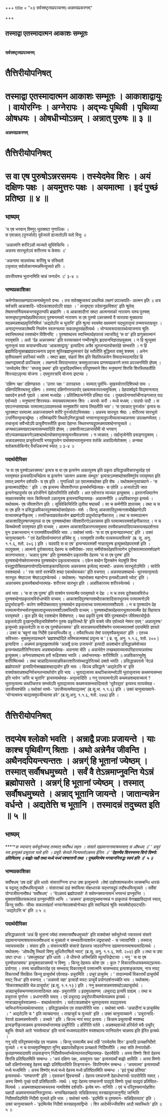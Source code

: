 +++
title = "०३ सर्वस्रष्टृत्वप्रपञ्चनम्-अन्नमयप्रकरणम्"

+++


## तस्माद्वा एतस्मादात्मन आकाशः सम्भूतः

# 

**सर्वस्रष्टृत्वप्रपञ्चनम्**

# **तैत्तिरीयोपनिषत्**

# **तस्माद्वा एतस्मादात्मन आकाशः सम्भूतः । आकाशाद्वायुः । वायोरग्निः । अग्नेरापः । अद्भ्यः पृथिवी । पृथिव्या ओषधयः । ओषधीभ्योऽन्नम् । अन्नात् पुरुषः ॥ ३ ॥**

**अन्नमयप्रकरणम्**

# **तैत्तिरीयोपनिषत्**

# **स वा एष पुरुषोऽन्नरसमयः । तस्येदमेव शिरः । अयं दक्षिणः पक्षः । अयमुत्तरः पक्षः । अयमात्मा । इदं पुच्छं प्रतिष्ठा ॥ ४ ॥**

## **भाष्यम्**

'य एष भगवान् विष्णुर् भूतस्रष्टा गुणाधिकः ।  
स एवान्नात् (पुनर्जातो) पूर्वजातो ह्यजातोऽपि यतो विभुः ॥

‘अन्नात्मनि शरीरेऽसौ व्यज्यते सुविवेकिभिः ।  
अन्नस्य सारभूतोऽयं शरीरस्य च केशवः ॥'

'अन्ननामा चान्नसंस्थः शरीरेषु च संस्थितो  
ऽत्तृत्वात् सर्वलोकानामन्नमित्युच्यते हरिः ।

उपजीव्यश्च भूतानामिति चान्नं जनार्दनः ॥' ३-४ ॥

### **भाष्यप्रकाशिका**

क्रमेणोक्तलक्षणप्रपञ्चनार्थमुत्तरो ग्रन्थः । तत्र सर्वस्रष्ट्रत्वरूपं प्राथमिकं लक्षणं प्रपञ्चयति- आत्मन इति ॥ अत्र सर्वत्रापि आकाशादि- पदैराकाशादयोऽपि ग्राह्याः । ' तत्सृष्ट्वा तदेवानुप्राविशत्' इति श्रुतेस् तेषामन्तर्नियामकभगवद्रूपाण्यपि ब्राह्माणि । य आकाशादीनां स्रष्टा आत्मनामको नारायणः यश्च पुरुषश् चरमसृष्टपुरुषदेहप्रविष्टत्वात् पुरुषनामको नारायणः स एष पुरुषो ऽन्नरसमयो वै सारतया मुख्यतया यदन्नमन्नशब्दप्रवृत्तिनिमित्तं 'अद्यतेऽत्ति च भूतानि' इति श्रुत्या स्वयमेव वक्ष्यमाणं यद्भूतात्तृत्वं तन्मयस्तत्प्रचुरः । अनाद्यनन्तकालेष्वपि नियमेन स्वतन्त्रतया सकलभूतसंहर्तेत्यर्थः । भोग्यत्वरूपासारार्थत्याजनाय श्रुतिः स्वाभिमतमन्नं रसशब्देन विशिनष्टि । पुरुषशब्दस्य स्वाभिमतदेहपरत्वं त्याजयितुं ‘स वा' इति प्रागुक्तात्मानं परामृशति । अतो 'देह अन्नरसमयः' इति परव्याख्यानं गम्भीरश्रुतेर् हृदयानभिज्ञताप्रयुक्तम् । न हि श्रुत्युक्तं भूतात्तृत्वं यया कयाचनविधया 'आकाशाद्वायुः' इत्यादिना अत्रैव भूतजन्यतयोक्तदेहे सम्भवति । न हि ब्रह्मविदित्युक्तब्रह्मप्रपञ्चनाय प्रवृत्ता श्रुतिरब्रह्मभूतमसारं देहं स्तौतीति बुद्धिमता वक्तुं शक्यम् । अनेन तृतीयलक्षणं प्रपञ्चितं भवति । स्रष्टा ब्रह्मा, संहर्ता शिव इति विप्रतिपन्नत्वेन विवादास्पदत्वादिदं हि लक्षणद्वयमादौ प्रपञ्चितम् । लक्षणत्वे विवादाभावात् क्रममुल्लञ्चच प्राणमयप्रकरणे तस्य प्रपञ्चनमिति ज्ञेयम् । 'तस्येदमेव शिरः’ 'सप्तसु प्रथमा' इति सूत्रादिदमस्मिन् परिदृश्यमाने शिरः मनुष्याणां शिरसि शिरस्तिष्ठतीति शिरःपदाऽवृत्त्या योजना । एवमुत्तरत्रापि योजना द्रष्टव्या ।

‘दक्षिणः पक्षः’ दक्षिणहस्तः । ‘उत्तरः पक्षः ' उत्तरहस्तः । यस्मात् पूर्वाभि- मुखस्योत्तरदिशिस्थो वामः । दक्षिणदिशिस्थस्तु दक्षिणः । तस्माद् दक्षिणोत्तरपदयोर् दक्षवामकरपरत्वमुचितम् । देहपार्श्वद्वये विद्यमानत्वात् पक्षपदेन हस्तौ गृह्यते । आत्मा मध्यदेहः । प्रतितिष्ठत्यनेनेति प्रतिष्ठा पादः । पुच्छपदेनाप्यर्वाचीनाङ्गत्वात् पाद एवोच्यते । मनुष्याणां शिरस्यन्न- मयाख्यपरमात्मनः शिरः । करयोः करौ । मध्ये मध्यम् । पादयोः पादौ । स एवाऽनन्दमयाख्यः परमात्माऽऽपादमस्तकं मानुषशरीरं व्याप्य तिष्ठतीति भाव’। ‘स एवान्नात् पुनर्जातः’ इत्यत्र सः भूतस्रष्टा परमात्मा अन्नाज्जायमाने शरीरे पुनर्जातोऽभिव्यक्तः । अन्नस्य सारभूतः श्रेष्ठः । शरीरस्य सारभूतो ऽन्तर्नियन्तृत्वाच्छ्रेष्ठः । तस्मिंच्छरीरे स्थितोऽनिरुद्धाख्यो भगवानत्तृत्वादुपजीव्यत्वाच्चान्ननामा उपलक्षणमेतत् । तचात्तृत्वं सर्वेभ्योऽपि प्राचुर्येणास्तीति कृत्वा देहान्तः स्थितभगवद्रूपमन्नमयशब्देनाप्युच्यते । अन्यथाऽन्नमयप्रपञ्चत्वासम्भवादिति ज्ञेयम् । उक्तरीत्याऽन्नान्तर्यांमी यो भगवान् सोऽप्यन्नमयप्रकरणेऽन्नशब्दार्थतयोक्तात्तृत्वव्युत्पत्त्यैवान्ननामा । न त्वन्नवत् । तर्ह्यत्तृत्वेनेति प्रसङ्गादुक्तम् । अन्नादन्नमयात् प्राचुर्यस्यापि भगवद्रूपत्वेन पार्थक्याभावसूचनाय श्लोके अन्नादित्येवोक्तम् । अन्यथा श्लोकश्लोकिनोर् वैयधिकरण्यं स्यात् ॥ ३-४ ॥

### **पदार्थदीपिका**

‘स वा एष पुरुषोऽन्नरसमयः’ इत्यत्र स वा एष इत्यनेन अन्नात्पुरुष इति प्रकृतः प्रसिद्धान्नविकारभूतदेह एवं परामृश्यत इत्यसदित्यभिप्रेत्य स इत्यनेन ‘आत्मन अकाशः सम्भूतः' इत्यत्राऽत्मशब्दोक्तविष्णुरेव परामृश्यत इति तावत् प्रमाणेन दर्शयति- य एष इति । गुणाधिको ऽत एवात्मशब्दोक्त इति शेषः । यथोक्तमनुव्याख्याने - 'स इत्यात्मपदोद्दिष्टः ' इति । एष इत्यस्य जीवशरीरगत इत्यर्थमभिप्रेत्याह- स एवेति ॥ अजातोऽपि जात इत्यनेनप्रादुर्भाव एव हरेर्जनिर्न देहोत्पत्तिरिति दर्शयति । अत एवोत्तरत्र व्यज्यत इत्युक्तम् । इतरानधिष्ठानेन साक्षात्स्वयमेव जातः किमित्यतो ऽन्नात्पुरुष इत्यस्याभिप्रायमाह- अन्नात्मनीति ॥
अन्नविकारभूत इत्यर्थः । यथोक्तम्- एष जीवशरीरग इति । सुविवेकिभिरिति तृतीया षष्ठ्यर्थे । सा च कर्मणीति ज्ञातव्यम् । तथा च स वा एष इति न प्रसिद्धान्नविकारपुरुषशब्दोक्तदेहपरा- मर्शः । किन्तु आकाशादिपुरुषान्तशब्दैर्ब्रह्मणोऽपि वाच्यत्वमङ्गीकृतम् । तत्तत्क्रियाप्रवर्तकत्वेन ब्रह्मणोऽपि प्रादुर्भावाङ्गीकारात् । तथा च यस्मादात्मन आकाशादिपुरुषान्तमुत्पन्नं स एषः पुरुषशब्दोक्त जीवशरीरगोऽन्नरसमय इति परमात्मपरामर्शाङ्गीकारात् । न च किमर्थमसौ परामृश्यत इति वाच्यम् । आत्मन आकाशादिकारणत्वमुक्त्वा तस्यैवान्नमयादिपञ्चरूपत्वप्रदर्शनाय पुनः प्रक्रान्तत्वान् न परामर्शवैयर्थ्यमिति भावः । यथोक्तं भाष्ये- ‘स वा एष इत्यन्यप्रारम्भात्' इति । उक्तं चानुव्याख्याने- “ एवं देहादिपर्यन्तमागतं हरिमेव तु । परामृशति तस्यैव पञ्चरूपत्ववित्तये' (ब्र. सू. अनु. १.१.६, श्लो. २०६ ) इति । यदवादि स वा एष' इत्यन्यपरामर्शो नान्नात्पुरुष इत्युक्तदेहपरामर्श इति । तदयुक्तम् । आत्मनो दूरोक्तत्वाद् देहस्य च समीपोक्त- त्वात् समीपोक्तदेहपरित्यागेन दूरोक्तात्मपरामर्शग्रहणे कारणाभावात्। ‘अन्नात् पुरुषः' इति पुरुषशब्देन प्रकृतस्यैव देहस्य 'स वा एष पुरुष' इति पुरुषशब्देनोक्तेरात्मनश्च पुरुषशब्देन प्रकृतत्वाभावाच । एकेन शब्देन द्विरुक्तेन भेदश्रुतिं विना वस्तुद्वयोक्तिग्रहणायोगादित्याशङ्कापरिहाराय अन्नरसमय इत्येतद् व्याचष्टे- अन्नस्य सारभूतोऽमिति । सारेति रसशब्दार्थः । ' रसः सारो वरश्चेति शब्दा एकार्थवाचकाः' इति वचनात् । अन्नस्यान्नशब्दार्थ- भूतस्यात्तृत्वादेः सारभूतः श्रेष्ठाऽत्ता श्रेष्ठाऽद्यश्चेत्यर्थः । यथोक्तम्- ‘महाभोक्ता महाभोग्य इत्यर्थोऽन्नमये भवेत्' इति । अन्नरसमय इत्यस्यैबार्थान्तरमाह- शरीरस्य सारभूत इति । अन्नविकारस्य शरीरस्येत्यर्थः ।

अयं भावः । ‘स वा एष पुरुष' इति वाक्येन परमात्मैव परामृश्यते न देहः । न च तस्य दूरोक्तत्वविरोधः पुरुषशब्देनाप्रकृतत्वविरोधश्चेति वाच्यम् । आकाशादिपुरुषान्तशब्दैराकाशादिसारभूतस्य परमात्मनोऽपि प्रादुर्भावाङ्गी- कारेण समीपोक्तत्वात् पुरुषशब्देन प्रकृतत्वाच्च परमात्मपरामर्शोपपत्तेः । न च पुरुषपदेन देह परमात्मनोरुभयोरप्युक्तत्वादुभयपरामर्शोऽयमस्त्विति वाच्यम् । पुरुषशब्दोक्तदेहसारभूतपरमात्मैव देहं विहायात्र परामृश्यते । कुत इति चेद् रसशब्देन विशेषणात् । यथा प्रकृतिं पुरुषं चेति पुरुषशब्देन जीवेश्वरयोर्द्वयोः प्रकृतत्वेऽपि दुःखानुभवितृत्वविशेषणेन पुरुषः प्रकृतिस्थो हि' इति वाक्ये जीव एवोच्यते नेश्वर एवम् ' अन्नात्पुरुषः' इत्युभयोः प्रकृतत्वेऽपि स वा एष पुरुषोन्नरसमयः' इति सारान्नमयत्वविशेषणेन परमात्मपरामर्श एवायमिति ज्ञायते । उक्तं च 'बहूनां सह निर्देशे एकयाभिधयैव तु । तयैवाभिधया तेषां परामृश्यैकमुच्यत' इति । एतच्च सविस्तर- मुक्तमुत्तरप्रस्थाने 'ब्रह्मशब्दोदिते तस्मिन्नात्मशब्दं प्रयुज्य च ' ( ब्र. सू. अनु. १.१.६, श्लो. २०० ) इत्यादिना । अन्नमयं प्रत्युदाहृतश्लोके 'अन्नाद्वै प्रजाः प्रजायन्ते' इत्यादी अन्नशब्देन प्रसिद्धान्नमेवोच्यत इत्यन्यथाप्रतीतिनिरासाय अन्नशब्दार्थमाह- अन्ननामा चेति ॥ अन्नाभेदेन तच्छब्दवाच्यत्वपरिहारायान्नसंस्थ इत्युक्तम्। अनेनान्नशब्दस्य हरौ रूढिरुक्ता भवति । अर्थान्तरमाह- शरीरेष्विति ॥ अन्नविकारभूतेषु शरीरेष्वित्यर्थः । तथा चान्नादित्यस्यान्नविकारशरीरसंस्थाद्धरेरित्यर्थ उक्तो भवति । प्रसिद्धान्नपरत्वे ‘येऽन्नं ब्रह्मोपासते' इत्यादिनोक्तब्रह्मशब्दाद्ययोग इति भावः । किञ्च प्रसिद्धाने 'अद्यतेऽत्ति च' इति वाक्योक्तान्नशब्दनिर्वचनलभ्यार्थायोग इति भावः । भूताद्यत्वस्य कथञ्चित्सम्भवेऽपि भूतात्तृत्वस्य कथमप्यसम्भव इति भावेन ‘अत्ति च भूतानि' इत्यस्यार्थमाह- अत्तृत्वादिति ॥ ननु परमात्मनोऽपि कथमन्नशब्दवाच्यत्वं ? भूतात्तृत्वस्य कथञ्चित्तत्र सम्भवेऽपि भूताद्यत्वस्य कथमप्यसम्भवादित्यतो 'भूतैरद्यत' इत्यस्य तात्पर्यमाह - उपजीव्यश्चेति ॥ यथोक्तं भाष्ये- 'उपजीव्यत्वमेवाद्यत्वम्' (ब्र.सू.भा. १.१.६) इति । उक्तं चानुव्याख्याने- 'भोग्यत्वमत्र चाद्यत्वमुपजीव्यतया हरेः' (ब्र.सू.अनु. १.१.६, श्लो. २७७) इति ।

# **तैत्तिरीयोपनिषत्**

# **तदप्येष श्लोको भवति । अन्नाद्वै प्रजाः प्रजायन्ते । याः काश्च पृथिवीग्ग् श्रिताः । अथो अन्नेनैव जीवन्ति । अथैनदपियन्त्यन्ततः । अन्नग्ं हि भूतानां ज्येष्ठम् । तस्मात् सर्वौषधमुच्यते । सर्वं वै तेऽन्नमाप्नुवन्ति येऽन्नं ब्रह्मोपासते । अन्नग्ं हि भूतानां ज्येष्ठम् । तस्मात् सर्वौषधमुच्यते । अन्नाद् भूतानि जायन्ते । जातान्यन्नेन वर्धन्ते । अद्यतेत्ति च भूतानि । तस्मादन्नं तदुच्यत इति ॥ ५ ॥**

## **भाष्यम्**

***‘**स ज्यायान् सर्वभूतेभ्यस् तस्मात् सर्वौषधं स्मृतः । संसारे दह्यमानानामाश्रयत्वात् स औषधम् ॥' ' प्रचुरं मय इत्युक्तं प्रचुराता यतो हरिः । प्रचुरैः सेव्यते नित्यमतोऽन्नमय ईरितः ॥' '**देहस्यैव शिरस्यस्य शिरो विष्णोः प्रतिष्ठितम् ॥ बाह्वोः पक्षौ तथा मध्ये मध्यं पश्चात्तनौ तथा । पुच्छमित्येष भगवाननिरुद्धः स्वयं हरिः ॥' ५ ॥***

### **भाष्यप्रकाशिका**

सर्वौषधम् ‘उष दाहे’ इति धातोः संसाराग्निना दग्धा उषा इत्युच्यन्ते ।तेषां दाहोपशामकत्वेन तत्सम्बन्धि धारकं च यद्वस्तु तदौषधमित्युच्यते । संसाराख्यं दाहं शमयित्वा मोक्षधारकं यद्भगवद्रूपं तदौषधमित्युच्यते । सर्वेषां योग्यजीवानामौषधं ‘सर्वौषधम्' । 'येऽन्नमयं ब्रह्मोपासते' ते सर्वमन्त्रमयनामानं भगवन्तं प्राप्नुवन्ति । मुक्तावपेक्षितसकलान्नं प्राप्नुवन्तीति ध्वनिः । ‘अन्नमय’ इत्यादावुच्यमानमन्नं न प्राकृतान्नं येनाब्रह्मविद्यात्वं स्यात्, किन्तु सर्वोप- जीव्यः सकलसंहर्ता भगवानेवान्नशब्देनोच्यत इति स्वाभिप्रायं श्रुतिः स्वयमेवोद्घाटयति- 'अद्यतेऽत्ति च' इति ॥ ५ ॥

### **पदार्थदीपिका**

प्रसिद्धान्नपरत्वे ‘अन्नं हि भूतानां ज्येष्ठं तस्मात्सर्वौषधमुच्यते' इति वाक्योक्तं सर्वभूतेभ्यो ज्यायस्त्वं संसारे दह्यमानानामाश्रयत्वरूपमौषधत्वं च मुख्यतो न सम्भवतीत्याशयेन तद्व्याचष्टे - स ज्यायानिति । तस्माज् ज्यायस्त्वादेव । संसार इति ॥
संसरत्यत्रेति संसारो देहस्तत्र जाठराग्निना दह्यमानानामाश्रयत्वादित्यर्थः । यथोक्तम्- 'ओषधीषु स्थितो विष्णुः क्षुधितैराश्रितो भवत्' (ब्र.सू. अनु. १.१.६, श्लो. २०४) इति ॥ तथा च उषा उष्टा दग्धाः । ‘उषप्लुषदाह' इति धातोः । ते धीयन्ते अस्मिन्निति व्युत्पत्तिर्द्रष्टव्या । ननु ' स वा एष पुरुषोन्नरसमयः' इत्युक्तान्नरसमयो न विष्णुः । किन्तु देहरूपः कोश एव । कुतः ? विकाराभिधायकमयट्प्रत्यय- प्रयोगात् । तस्य चान्नविकारदेह एव सम्भवाद् विकारशून्ये परमात्मनि चासम्भवाद् इत्याशङ्कायाम्, नात्र मयट् विकारार्थो विवक्षितः किन्तु प्राचुर्यार्थ एवेत्याह- प्रचुरमिति । प्रचुरं प्राचुर्यम् । ' तादात्म्यार्थे विकारार्थे प्राचुर्यार्थे मयट् त्रिधा' इति वचनात् । 'अन्नमयो यज्ञ' इत्यादौ मयटः प्राचुर्ये प्रयोगदर्शनाच्चेति भावः । यथोक्तम्- ‘विकारशब्दान्नेति चेन्न प्राचुर्यात्’ (ब्र.सू. १.१.१३ ) इति । ननु कथमत्रान्नमयशब्दोऽन्नप्राचुर्यार्थः । अन्नप्राचुर्यकथनस्याल्पत्वादित्यत आह- प्रचुरात्तेति ॥ इदमुपलक्षणम् ।प्रचुराद्य इत्यपि ग्राह्यम् । तथा च प्रचुरात्ता पूर्णात्ता । प्रधानात्तेति यावत् । एवं प्रचुराद्यः प्रचुरोपजीव्यश्चेत्यन्नमय इत्यर्थः । नात्रान्नप्राचुर्यस्यान्नमय-- शब्दार्थत्वायोगः । यतोऽत्रान्नशब्देन भूतात्तृत्वस्य तदद्यत्वस्य चाभिधानेनाल्पार्थत्वाभावात् । प्रसिद्धान्नार्थत्व एव तत्प्राप्तेरिति भावः । यथोक्तं भाष्ये- ‘अन्नादीनां च प्राचुर्यमेव । " अद्यतेऽत्ति च " इति व्याख्यानात् । तत्प्राचुर्यं च युज्यते' इति । उक्तं चानुव्याख्याने । 'प्रचुरानादि- रेवातो ह्यन्नमन्नमयेत्यपि । उच्यते ' इति । किञ्च नायं मयट् प्रत्ययः । किन्नाम प्रचुरवाची मयशब्द इत्यङ्गीकृत्यान्नमय इत्यस्यार्थान्तरमाह प्रचुरैरिति ॥ हरिरिति वर्तते । अन्नशब्दवाच्यो हरिर्यतो मयैः प्रचुरैर् बहुभिः सेव्यते अतो ‘मयसेव्यान्न' इति भाव्ये मध्यमपदलोपेन मयशब्दस्य परनिपातेन चान्नमय इति ईरित इत्यर्थः ।  
ननु यदि परिदृश्यमानदेह एव नान्नमयः । किन्तु परमात्मैव कथं तर्हि 'तस्येदमेव शिरः' इत्यादि प्रत्यक्षनिर्देशो युज्यते । न च वाच्यमुपनिषद्द्रष्टा मुनिर् ब्रह्मापरोक्षीकृत्य प्रत्यक्षतो निर्दिशतीति । तथा सति तेनापरोक्षी- कृतप्राणमयादावपि तत्प्रसङ्गान् निर्देशवैयर्थ्याच्चेत्यतस्तदभिप्रायमाह- देहस्यैवेति । अस्य विष्णोः शिरो देहस्य शिरसि प्रतिष्ठितमिति सम्बन्धः । 'अयं दक्षिणः पक्षः, अयमुत्तरः पक्षः' इत्यस्यार्थो बाह्वोः क्षाविति । अस्य विष्णोः पक्षी दक्षिणोत्तरबाहू देहस्य बाह्वोः प्रतिष्ठिताविति लिङ्गवचन- विपरिणामेन सम्बन्धः । ‘अयमात्मा' इत्यस्यार्थो मध्ये मध्यमिति । अस्य विष्णोर् मध्यं मध्ये देहस्य मध्ये प्रतिष्ठितमिति सम्बन्धः । 'इदं पुच्छं प्रतिष्ठा' इत्यस्यार्थः- 'पश्चात्तनौ' इति । एकवचनं द्विवचनार्थे । देहस्य पश्चात्तनौ देहाधोभागयोः पादयोरिति यावत् । अस्य विष्णोः पुच्छं पादौ प्रतिष्ठितावि- त्यर्थः । यद्वा देहस्य पश्चात्तनौ पादद्वये विष्णोः पुच्छं पादद्वयं प्रतिष्ठित-मित्यर्थः । अन्नमयशब्दवाच्यरूपस्य नामविशेषं दर्शयति- इत्येष भग- वानिति । एवं च परिदृश्यमानदेहशिरः पक्षादौ अन्नमयनामकानिरुद्धारव्य- भगवच्छिरपक्षादेः सन्निहितत्वाद् वस्त्रप्रावृतजानुनीदं जान्विति निर्देशवदिदमिति निर्देशो युज्यते इति भावः । यथोक्तं भाष्ये- 'इदमिति च दृश्यमान- सन्निहितत्वात्' इति । उक्तं चानुव्याख्याने - 'इदमित्येव निर्देशो वस्त्रप्रावृतवद्विभोः । शिर आदेर्भवेज्जीवशिर आदौ व्यवस्थितेः' इति ॥ ५ ॥  
  

# 

